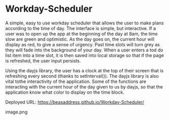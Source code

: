 # Workday-Scheduler
A simple, easy to use workday scheduler that allows the user to make plans according to the time of day. The interface is simple, but interactive. If a user was to open up the app at the beginning of the day at 8am, the time slow are green and optimistic. As the day goes on, the current hour will display as red, to give a sense of urgency. Past time slots will turn grey as they will fade into the background of your day. When a user enters a tod do list item into a time slot, it is then saved into local storage so that if the page is refreshed, the user input persists. 

Using the dayjs library, the user has a clock at the top of their screen that is refreshing every second (thanks to setInterval()). The dayjs library is also vital tothe interactivity of the application. Some of the functions are interacting with the current hour of the day given to us by dayjs, so that the application know what color to display on the time block. 

Deployed URL: https://beasaddress.github.io/Workday-Scheduler/

image.png


